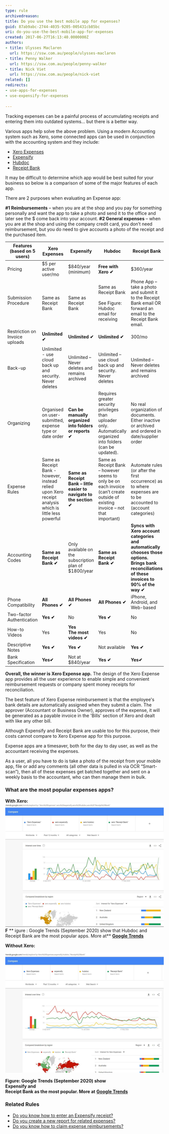 ```yaml
---
type: rule
archivedreason: 
title: Do you use the best mobile app for expenses?
guid: 87ab9abc-2744-4035-9205-005431cb85bc
uri: do-you-use-the-best-mobile-app-for-expenses
created: 2017-06-27T16:13:40.0000000Z
authors:
- title: Ulysses Maclaren
  url: https://ssw.com.au/people/ulysses-maclaren
- title: Penny Walker
  url: https://ssw.com.au/people/penny-walker
- title: Nick Viet
  url: https://ssw.com.au/people/nick-viet
related: []
redirects:
- use-apps-for-expenses
- use-expensify-for-expenses

---
```


Tracking expenses can be a painful process of accumulating receipts and entering them into outdated systems… but there is a better way.   



Various apps help solve the above problem. Using a modern Accounting system such as Xero, some connected apps can be used in conjunction with the accounting system and they include:


* [Xero Expenses](https://apps.apple.com/au/app/xero-expenses/id1106018845)
* [Expensify](https://www.expensify.com/)
* [Hubdoc](https://www.hubdoc.com/)
* [Receipt Bank](https://www.receipt-bank.com/au/)


It may be difficult to determine which app would be best suited for your business so below is a comparison of some of the major features of each app.


There are 2 purposes when evaluating an Expense app:

**#1 Reimbursements** – when you are at the shop and you pay for something personally and want the app to take a photo and send it to the office and later see the $ come back into your account.
**#2 General expenses** – when you are at the shop and using the company credit card, you don’t need reimbursement, but you do need to give accounts a photo of the receipt and the purchased item.








| Features (based on 5 users)<br> | Xero Expenses<br> | Expensify<br> | Hubdoc<br> | Receipt Bank<br> |
| --- | --- | --- | --- | --- |
| Pricing<br> | $5 per active user/mo<br> | $840/year (minimum)<br> | **Free with Xero ✔** <br> | $360/year<br> |
| Submission Procedure<br><br> | Same as Receipt Bank<br> | Same as Receipt Bank<br> | Same as Receipt Bank<br><br>See Figure: Hubdoc email for receiving<br> | Phone App – take a photo and submit it to the Receipt Bank email OR forward an email to the Receipt Bank email. <br> |
| Restriction on Invoice uploads <br> |  **Unlimited ✔** <br> | **Unlimited ✔** <br> | **Unlimited ✔** <br> | 300/mo<br> |
| Back-up<br> | Unlimited - use cloud back up and security. Never deletes<br> | Unlimited – Never deletes and remains archived<br> | Unlimited – use cloud back up and security. Never deletes <br> | Unlimited – Never deletes and remains archived<br> |
| Organizing<br> | Organised on user-submitted, expense type or date order<br> | **Can be manually organized into folders or reports ✔** <br> | Requires greater security privileges than uploader only. Automatically organized into folders (can be updated). <br> | No real organization of documents. Either inactive or archived and ordered in date/supplier order<br> |
| Expense Rules<br> | Same as Receipt Bank - however, instead relied upon Xero receipt analysis which is little less powerful<br> | **Same as Receipt Bank – little easier to navigate to the section ✔** <br> | Same as Receipt Bank – however seems to only be on each invoice (can’t create outside of existing invoice – not that important)<br> | Automate rules (or after the first occurrence) as to where expenses are to be accounted to (account categories) <br> |
| Accounting Codes<br> |  **<br>Same as Receipt Bank** **✔** <br><br> | Only available on the subscription plan of $1800/year<br> | **Same as Receipt Bank ✔** <br> | **Syncs with Xero account categories and automatically chooses those options. Brings bank reconciliations of these invoices to 90% of the way ✔** <br> |
| Phone Compatibility<br> |  **All Phones ✔** <br> | **All Phones ✔** <br> | **All Phones ✔** <br> | iPhone, Android, and Web-based <br> |
| Two-factor Authentication<br> |  **Yes ✔** <br> | No<br> | **Yes ✔** <br> | No<br> |
| How-to Videos<br> | Yes<br> | **Yes<br>The most videos ✔** <br> | Yes<br> | No<br> |
| Descriptive Notes<br> |  **Yes ✔** <br> |   **Yes ✔** <br> | Not available<br> |  **Yes ✔** <br> |
| Bank Specification<br> |  **Yes✔** <br> | Not at $840/year<br> |  **Yes ✔** <br> |  **Yes✔** <br> |


 **Overall, the winner is Xero Expense app.** The design of the Xero Expense app provides all the user experience to enable simple and convenient reimbursement requests or company spent money receipts for reconciliation. 




The best feature of Xero Expense reimbursement is that the employee's bank details are automatically assigned when they submit a claim. The approver (Accountant or Business Owner), approves of the expense, it will be generated as a payable invoice in the 'Bills' section of Xero and dealt with like any other bill.



Although Expensify and Receipt Bank are usable too for this purpose, their costs cannot compare to Xero Expense app for this purpose.




<!--endintro-->

Expense apps are a timesaver, both for the day to day user, as well as the accountant receiving the expenses.

As a user, all you have to do is take a photo of the receipt from your mobile app, file or add any comments (all other data is pulled in via OCR “Smart-scan”), then all of these expenses get batched together and sent on a weekly basis to the accountant, who can then manage them in bulk.

### What are the most popular expenses apps?




**With Xero:** 
![](google-trends-with-xero.jpg)**F** ** igure : Google Trends (September 2020) show that Hubdoc and Receipt Bank are the most popular apps. More at** [**Google Trends**](https://trends.google.com/trends/explore?q=%22Xero%20Expenses%22%2cxero%20expensify%2cxero%20hubdoc%2cxero%20%22Receipt%20Bank%22)



**Without Xero:**

![](google-trends-without-xero.jpg)

**Figure: Google Trends (September 2020) show <br>   Expensify and <br>   Receipt Bank as the most popular. More at** [**Google Trends**](https://trends.google.com/trends/explore?geo=US&q=Xero%20Expenses%2cexpensify%2chubdoc%2c%22Receipt%20Bank%22)

### Related Rules


* [Do you know how to enter an Expensify receipt?](/how-to-enter-an-expensify-receipt)
* [Do you create a new report for related expenses?](/do-you-create-a-new-report-for-related-expenses)
* [Do you know how to claim expense reimbursements?](/do-you-know-how-to-claim-expense-reimbursements)
